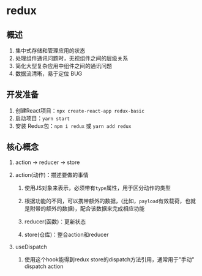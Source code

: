 # redux

## 概述

1. 集中式存储和管理应用的状态
2. 处理组件通讯问题时，无视组件之间的层级关系
3. 简化大型复杂应用中组件之间的通讯问题
4. 数据流清晰，易于定位 BUG

## 开发准备

1. 创建React项目：`npx create-react-app redux-basic`
2. 启动项目：`yarn start`
3. 安装 Redux包：`npm i redux` 或 `yarn add redux`

## 核心概念

1. action -> reducer -> store

2. action(动作)：描述要做的事情

   1. 使用JS对象来表示，必须带有`type`属性，用于区分动作的类型
   2. 根据功能的不同，可以携带额外的数据，(比如，`payload`有效载荷，也就是附带的额外的数据)，配合该数据来完成相应功能

   1. reducer(函数)：更新状态
   2. store(仓库)：整合action和reducer

1. useDispatch
   1. 使用这个hook能得到redux store的dispatch方法引用，通常用于"手动" dispatch action